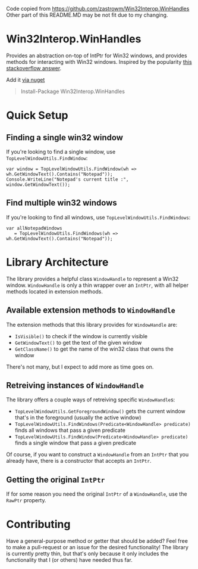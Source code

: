 Code copied from https://github.com/zastrowm/Win32Interop.WinHandles
Other part of this README.MD may be not fit due to my changing.

# Win32Interop.WinHandles

Provides an abstraction on-top of IntPtr for Win32 windows, and provides methods for interacting with Win32 windows. Inspired by the popularity [this stackoverflow answer](http://stackoverflow.com/a/20276701/548304).

Add it [via nuget](https://www.nuget.org/packages/Win32Interop.WinHandles/)

 > Install-Package Win32Interop.WinHandles

# Quick Setup

## Finding a single win32 window

If you're looking to find a single window, use `TopLevelWindowUtils.FindWindow`:

```
var window = TopLevelWindowUtils.FindWindow(wh => wh.GetWindowText().Contains("Notepad"));
Console.WriteLine("Notepad's current title :", window.GetWindowText());
```

## Find multiple win32 windows

If you're looking to find all windows, use `TopLevelWindowUtils.FindWindows`:

```
var allNotepadWindows
   = TopLevelWindowUtils.FindWindows(wh => wh.GetWindowText().Contains("Notepad"));
```

# Library Architecture

The library provides a helpful class `WindowHandle` to represent a Win32 window.  `WindowHandle` is only a thin wrapper over an `IntPtr`, with all helper methods located in extension methods.

## Available extension methods to `WindowHandle`

The extension methods that this library provides for `WindowHandle` are:

 - `IsVisible()` to check if the window is currently visible
 - `GetWindowText()` to get the text of the given window
 - `GetClassName()` to get the name of the win32 class that owns the window
 
There's not many, but I expect to add more as time goes on.

## Retreiving instances of  `WindowHandle`

The library offers a couple ways of retreiving specific  `WindowHandle`s: 

 - `TopLevelWindowUtils.GetForegroundWindow()` gets the current window that's in the foreground (usually the active window)
 - `TopLevelWindowUtils.FindWindows(Predicate<WindowHandle> predicate)` finds all windows that pass a given predicate
 - `TopLevelWindowUtils.FindWindow(Predicate<WindowHandle> predicate)` finds a single window that pass a given predicate

Of course, if you want to construct a `WindowHandle` from an `IntPtr` that you already have, there is a constructor that accepts an `IntPtr`.

## Getting the original `IntPtr`

If for some reason you need the original `IntPtr` of a `WindowHandle`, use the `RawPtr` property.

# Contributing

Have a general-purpose method or getter that should be added?  Feel free to make a pull-request or an issue for the desired functionality!  The library is currently pretty thin, but that's only because it only includes the functionality that I (or others) have needed thus far.
